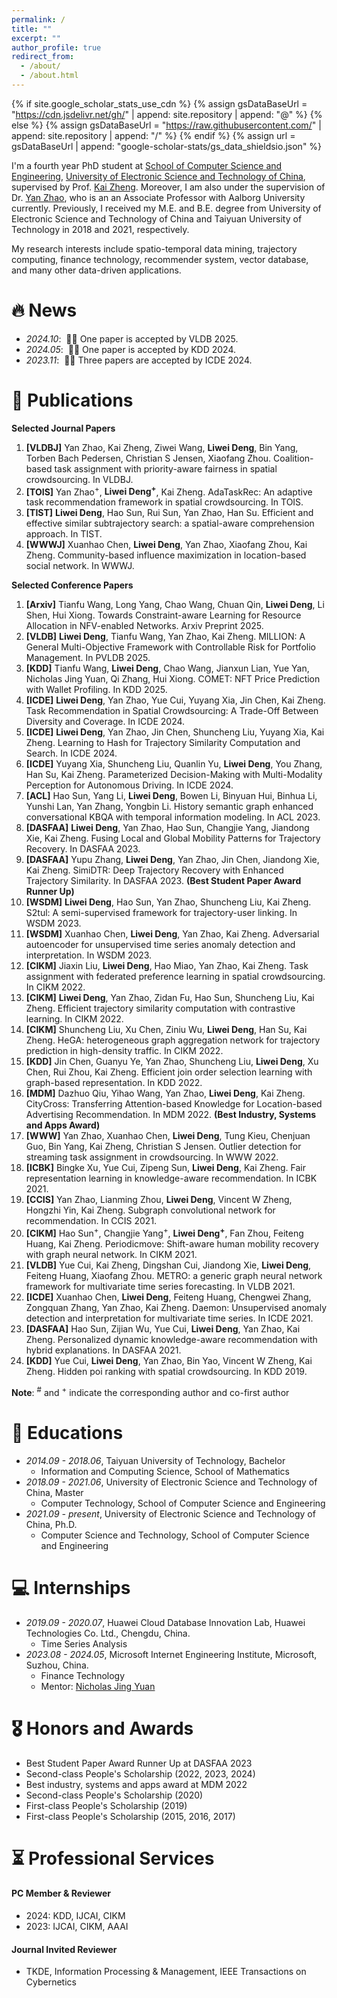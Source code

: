 ```yaml
---
permalink: /
title: ""
excerpt: ""
author_profile: true
redirect_from: 
  - /about/
  - /about.html
---
```


{% if site.google_scholar_stats_use_cdn %}
{% assign gsDataBaseUrl = "https://cdn.jsdelivr.net/gh/" | append: site.repository | append: "@" %}
{% else %}
{% assign gsDataBaseUrl = "https://raw.githubusercontent.com/" | append: site.repository | append: "/" %}
{% endif %}
{% assign url = gsDataBaseUrl | append: "google-scholar-stats/gs_data_shieldsio.json" %}

<span class='anchor' id='about-me'></span>

I'm a fourth year PhD student at [School of Computer Science and Engineering](https://www.scse.uestc.edu.cn/), [University of Electronic Science and Technology of China](https://www.uestc.edu.cn/), supervised by Prof. [Kai Zheng](https://zheng-kai.com/). Moreover, I am also under the supervision of Dr. [Yan Zhao](https://yan20191113.github.io), who is an an Associate Professor with Aalborg University currently. Previously, I received my M.E. and B.E. degree from University of Electronic Science and Technology of China and Taiyuan University of Technology in 2018 and 2021, respectively. 

My research interests include spatio-temporal data mining, trajectory computing, finance technology, recommender system, vector database, and many other data-driven applications. 

<!-- 
My research interest includes neural machine translation and computer vision. I have published more than 100 papers at the top international AI conferences with total <a href='https://scholar.google.com/citations?user=DhtAFkwAAAAJ'>google scholar citations <strong><span id='total_cit'>260000+</span></strong></a> (You can also use google scholar badge <a href='https://scholar.google.com/citations?user=DhtAFkwAAAAJ'><img src="https://img.shields.io/endpoint?url={{ url | url_encode }}&logo=Google%20Scholar&labelColor=f6f6f6&color=9cf&style=flat&label=citations"></a>). 
-->


# 🔥 News
- *2024.10*: &nbsp;🎉🎉 One paper is accepted by VLDB 2025. 
- *2024.05*: &nbsp;🎉🎉 One paper is accepted by KDD 2024. 
- *2023.11*: &nbsp;🎉🎉 Three papers are accepted by ICDE 2024.

# 📝 Publications 

<!-- 
<div class='paper-box'><div class='paper-box-image'><div><div class="badge">CVPR 2016</div><img src='images/500x300.png' alt="sym" width="100%"></div></div>
<div class='paper-box-text' markdown="1">

[Deep Residual Learning for Image Recognition](https://openaccess.thecvf.com/content_cvpr_2016/papers/He_Deep_Residual_Learning_CVPR_2016_paper.pdf)

**Kaiming He**, Xiangyu Zhang, Shaoqing Ren, Jian Sun

[**Project**](https://scholar.google.com/citations?view_op=view_citation&hl=zh-CN&user=DhtAFkwAAAAJ&citation_for_view=DhtAFkwAAAAJ:ALROH1vI_8AC) <strong><span class='show_paper_citations' data='DhtAFkwAAAAJ:ALROH1vI_8AC'></span></strong>
- Lorem ipsum dolor sit amet, consectetur adipiscing elit. Vivamus ornare aliquet ipsum, ac tempus justo dapibus sit amet. 
</div>
</div>

- [Lorem ipsum dolor sit amet, consectetur adipiscing elit. Vivamus ornare aliquet ipsum, ac tempus justo dapibus sit amet](https://github.com), A, B, C, **CVPR 2020**
-->

**Selected Journal Papers**
1. **\[VLDBJ\]** Yan Zhao, Kai Zheng, Ziwei Wang, **Liwei Deng**, Bin Yang, Torben Bach Pedersen, Christian S Jensen, Xiaofang Zhou. Coalition-based task assignment with priority-aware fairness in spatial crowdsourcing. In VLDBJ.
2. **\[TOIS\]** Yan Zhao<sup>+</sup>, **Liwei Deng<sup>+</sup>**, Kai Zheng. AdaTaskRec: An adaptive task recommendation framework in spatial crowdsourcing. In TOIS.
3. **\[TIST\]** **Liwei Deng**, Hao Sun, Rui Sun, Yan Zhao, Han Su. Efficient and effective similar subtrajectory search: a spatial-aware comprehension approach. In TIST.
4. **\[WWWJ\]** Xuanhao Chen, **Liwei Deng**, Yan Zhao, Xiaofang Zhou, Kai Zheng. Community-based influence maximization in location-based social network. In WWWJ.

**Selected Conference Papers**

1. **\[Arxiv\]** Tianfu Wang, Long Yang, Chao Wang, Chuan Qin, **Liwei Deng**, Li Shen, Hui Xiong. Towards Constraint-aware Learning for Resource Allocation in NFV-enabled Networks. Arxiv Preprint 2025.
2. **\[VLDB\]** **Liwei Deng**, Tianfu Wang, Yan Zhao, Kai Zheng. MILLION: A General Multi-Objective Framework with Controllable Risk for Portfolio Management. In PVLDB 2025.
3. **\[KDD\]** Tianfu Wang, **Liwei Deng**, Chao Wang, Jianxun Lian, Yue Yan, Nicholas Jing Yuan, Qi Zhang, Hui Xiong. COMET: NFT Price Prediction with Wallet Profiling. In KDD 2025.
4. **\[ICDE\]** **Liwei Deng**, Yan Zhao, Yue Cui, Yuyang Xia, Jin Chen, Kai Zheng. Task Recommendation in Spatial Crowdsourcing: A Trade-Off Between Diversity and Coverage. In ICDE 2024.
5. **\[ICDE\]** **Liwei Deng**, Yan Zhao, Jin Chen, Shuncheng Liu, Yuyang Xia, Kai Zheng. Learning to Hash for Trajectory Similarity Computation and Search. In ICDE 2024.
6. **\[ICDE\]** Yuyang Xia, Shuncheng Liu, Quanlin Yu, **Liwei Deng**, You Zhang, Han Su, Kai Zheng. Parameterized Decision-Making with Multi-Modality Perception for Autonomous Driving. In ICDE 2024.
7. **\[ACL\]** Hao Sun, Yang Li, **Liwei Deng**, Bowen Li, Binyuan Hui, Binhua Li, Yunshi Lan, Yan Zhang, Yongbin Li. History semantic graph enhanced conversational KBQA with temporal information modeling. In ACL 2023.
8. **\[DASFAA\]** **Liwei Deng**, Yan Zhao, Hao Sun, Changjie Yang, Jiandong Xie, Kai Zheng. Fusing Local and Global Mobility Patterns for Trajectory Recovery. In DASFAA 2023.
9. **\[DASFAA\]** Yupu Zhang, **Liwei Deng**, Yan Zhao, Jin Chen, Jiandong Xie, Kai Zheng. SimiDTR: Deep Trajectory Recovery with Enhanced Trajectory Similarity. In DASFAA 2023. **(Best Student Paper Award Runner Up)**
10. **\[WSDM\]** **Liwei Deng**, Hao Sun, Yan Zhao, Shuncheng Liu, Kai Zheng. S2tul: A semi-supervised framework for trajectory-user linking. In WSDM 2023.
11. **\[WSDM\]** Xuanhao Chen, **Liwei Deng**, Yan Zhao, Kai Zheng. Adversarial autoencoder for unsupervised time series anomaly detection and interpretation. In WSDM 2023.
12. **\[CIKM\]** Jiaxin Liu, **Liwei Deng**, Hao Miao, Yan Zhao, Kai Zheng. Task assignment with federated preference learning in spatial crowdsourcing. In CIKM 2022.
13. **\[CIKM\]** **Liwei Deng**, Yan Zhao, Zidan Fu, Hao Sun, Shuncheng Liu, Kai Zheng. Efficient trajectory similarity computation with contrastive learning. In CIKM 2022.
14. **\[CIKM\]** Shuncheng Liu, Xu Chen, Ziniu Wu, **Liwei Deng**, Han Su, Kai Zheng. HeGA: heterogeneous graph aggregation network for trajectory prediction in high-density traffic. In CIKM 2022.
15. **\[KDD\]** Jin Chen, Guanyu Ye, Yan Zhao, Shuncheng Liu, **Liwei Deng**, Xu Chen, Rui Zhou, Kai Zheng. Efficient join order selection learning with graph-based representation. In KDD 2022.
16. **\[MDM\]** Dazhuo Qiu, Yihao Wang, Yan Zhao, **Liwei Deng**, Kai Zheng. CityCross: Transferring Attention-based Knowledge for Location-based Advertising Recommendation. In MDM 2022. **(Best Industry, Systems and Apps Award)**
17. **\[WWW\]** Yan Zhao, Xuanhao Chen, **Liwei Deng**, Tung Kieu, Chenjuan Guo, Bin Yang, Kai Zheng, Christian S Jensen. Outlier detection for streaming task assignment in crowdsourcing. In WWW 2022.
18. **\[ICBK\]** Bingke Xu, Yue Cui, Zipeng Sun, **Liwei Deng**, Kai Zheng. Fair representation learning in knowledge-aware recommendation. In ICBK 2021.
19. **\[CCIS\]** Yan Zhao, Lianming Zhou, **Liwei Deng**, Vincent W Zheng, Hongzhi Yin, Kai Zheng. Subgraph convolutional network for recommendation. In CCIS 2021.
20. **\[CIKM\]** Hao Sun<sup>+</sup>, Changjie Yang<sup>+</sup>, **Liwei Deng<sup>+</sup>**, Fan Zhou, Feiteng Huang, Kai Zheng. Periodicmove: Shift-aware human mobility recovery with graph neural network. In CIKM 2021.
21. **\[VLDB\]** Yue Cui, Kai Zheng, Dingshan Cui, Jiandong Xie, **Liwei Deng**, Feiteng Huang, Xiaofang Zhou. METRO: a generic graph neural network framework for multivariate time series forecasting. In VLDB 2021.
22. **\[ICDE\]** Xuanhao Chen, **Liwei Deng**, Feiteng Huang, Chengwei Zhang, Zongquan Zhang, Yan Zhao, Kai Zheng. Daemon: Unsupervised anomaly detection and interpretation for multivariate time series. In ICDE 2021.
23. **\[DASFAA\]** Hao Sun, Zijian Wu, Yue Cui, **Liwei Deng**, Yan Zhao, Kai Zheng. Personalized dynamic knowledge-aware recommendation with hybrid explanations. In DASFAA 2021.
24. **\[KDD\]** Yue Cui, **Liwei Deng**, Yan Zhao, Bin Yao, Vincent W Zheng, Kai Zheng. Hidden poi ranking with spatial crowdsourcing. In KDD 2019.

**Note**: <sup>#</sup> and <sup>+</sup> indicate the corresponding author and co-first author

# 📖 Educations
- *2014.09 - 2018.06*, Taiyuan University of Technology, Bachelor
  - Information and Computing Science, School of Mathematics
- *2018.09 - 2021.06*, University of Electronic Science and Technology of China, Master
  - Computer Technology, School of Computer Science and Engineering
- *2021.09 - present*, University of Electronic Science and Technology of China, Ph.D.
  - Computer Science and Technology, School of Computer Science and Engineering

# 💻 Internships

- *2019.09 - 2020.07*, Huawei Cloud Database Innovation Lab, Huawei Technologies Co. Ltd., Chengdu, China.
  - Time Series Analysis
- *2023.08 - 2024.05*, Microsoft Internet Engineering Institute, Microsoft, Suzhou, China.
  - Finance Technology
  - Mentor: [Nicholas Jing Yuan](https://scholar.google.com/citations?user=B-d1EHAAAAAJ&hl=zh-CN)

# 🎖 Honors and Awards
- Best Student Paper Award Runner Up at DASFAA 2023
- Second-class People's Scholarship (2022, 2023, 2024)
- Best industry, systems and apps award at MDM 2022
- Second-class People's Scholarship (2020)
- First-class People's Scholarship (2019)
- First-class People's Scholarship (2015, 2016, 2017)

# ⏳ Professional Services

#### PC Member & Reviewer
- 2024: KDD, IJCAI, CIKM
- 2023: IJCAI, CIKM, AAAI

#### Journal Invited Reviewer
- TKDE, Information Processing & Management, IEEE Transactions on Cybernetics

